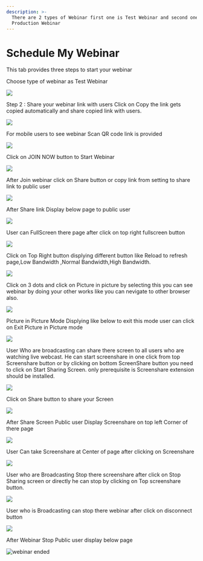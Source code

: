 ```yaml
---
description: >-
  There are 2 types of Webinar first one is Test Webinar and second one is
  Production Webinar
---
```


# Schedule My Webinar

This tab provides three steps to start your webinar

Choose type of webinar as Test Webinar

![](../.gitbook/assets/image%20%2864%29.png)



Step 2 : Share your webinar link with users Click on Copy the link gets copied automatically and share copied link with users.

![](../.gitbook/assets/image%20%2844%29.png)

For mobile users to see webinar Scan QR code link is provided

![](../.gitbook/assets/image%20%28258%29.png)

Click on JOIN NOW button to Start Webinar

![](../.gitbook/assets/image%20%2892%29.png)

After Join webinar click on Share button or copy link from setting to share link to public user

![](../.gitbook/assets/image%20%28147%29.png)

After Share link Display below page to public user

![](../.gitbook/assets/image%20%2891%29.png)

User can FullScreen there page after click on top right fullscreen button

![](../.gitbook/assets/image%20%285%29.png)

  
Click on Top Right button displying different button like Reload to refresh page,Low Bandwidth ,Normal Bandwidth,High Bandwidth.

![](../.gitbook/assets/image%20%28198%29.png)

Click on  3 dots and click on Picture in picture by selecting this you can see webinar by doing your other works like you can nevigate to other browser also.

![](../.gitbook/assets/image%20%28104%29.png)

Picture in Picture Mode Displying like below to exit this mode user can click on Exit Picture in Picture mode

![](../.gitbook/assets/image%20%28192%29.png)

User Who are broadcasting can share there screen to all users who are watching live webcast. He can start screenshare in one click from top Screenshare button or by clicking on bottom ScreenShare button you need to click on Start Sharing Screen. only prerequisite is Screenshare extension should be installed.

![](../.gitbook/assets/image%20%28176%29.png)

Click on Share button to share your Screen

![](../.gitbook/assets/image%20%28133%29.png)

After Share Screen Public user Display Screenshare on top left Corner of there page 

![](../.gitbook/assets/image%20%2867%29.png)

User Can take Screenshare at Center of page after clicking on Screenshare 

![](../.gitbook/assets/image%20%28101%29.png)

User who are Broadcasting Stop there screenshare after click on Stop Sharing screen or directly he can stop by clicking on Top screenshare button.

![](../.gitbook/assets/image%20%284%29.png)

User who is Broadcasting can stop there webinar after click on disconnect button

![](../.gitbook/assets/image%20%2858%29.png)

After Webinar Stop Public user display below page

![webinar ended](../.gitbook/assets/image%20%28205%29.png)









